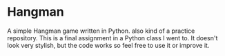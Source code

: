 # Hangman
A simple Hangman game written in Python. 
also kind of a practice repository.
This is a final assignment in a Python class I went to.
It doesn't look very stylish, but the code works so feel free to use it or improve it.
